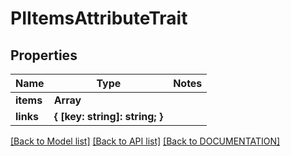# PIItemsAttributeTrait

## Properties
Name | Type | Notes
------------ | ------------- | -------------
**items** | **Array<PIAttributeTrait>**
**links** | **{ [key: string]: string; }**

[[Back to Model list]](../../DOCUMENTATION.md#documentation-for-models) [[Back to API list]](../../DOCUMENTATION.md#documentation-for-api-endpoints) [[Back to DOCUMENTATION]](../../DOCUMENTATION.md)
